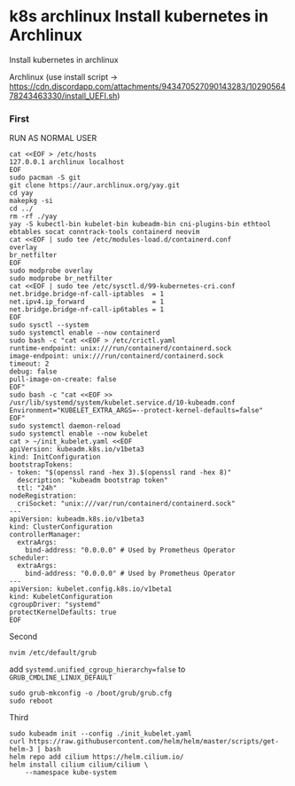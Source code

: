 # k8s archlinux Install kubernetes in Archlinux

Install kubernetes in archlinux

Archlinux (use install script -> https://cdn.discordapp.com/attachments/943470527090143283/1029056478243463330/install_UEFI.sh)

### First
RUN AS NORMAL USER
```
cat <<EOF > /etc/hosts
127.0.0.1 archlinux localhost
EOF
sudo pacman -S git
git clone https://aur.archlinux.org/yay.git
cd yay
makepkg -si
cd ../
rm -rf ./yay
yay -S kubectl-bin kubelet-bin kubeadm-bin cni-plugins-bin ethtool ebtables socat conntrack-tools containerd neovim
cat <<EOF | sudo tee /etc/modules-load.d/containerd.conf
overlay
br_netfilter
EOF
sudo modprobe overlay
sudo modprobe br_netfilter
cat <<EOF | sudo tee /etc/sysctl.d/99-kubernetes-cri.conf
net.bridge.bridge-nf-call-iptables  = 1
net.ipv4.ip_forward                 = 1
net.bridge.bridge-nf-call-ip6tables = 1
EOF
sudo sysctl --system
sudo systemctl enable --now containerd 
sudo bash -c "cat <<EOF > /etc/crictl.yaml
runtime-endpoint: unix:///run/containerd/containerd.sock
image-endpoint: unix:///run/containerd/containerd.sock
timeout: 2
debug: false
pull-image-on-create: false
EOF" 
sudo bash -c "cat <<EOF >> /usr/lib/systemd/system/kubelet.service.d/10-kubeadm.conf
Environment="KUBELET_EXTRA_ARGS=--protect-kernel-defaults=false"
EOF"
sudo systemctl daemon-reload
sudo systemctl enable --now kubelet 
cat > ~/init_kubelet.yaml <<EOF
apiVersion: kubeadm.k8s.io/v1beta3
kind: InitConfiguration
bootstrapTokens:
- token: "$(openssl rand -hex 3).$(openssl rand -hex 8)"
  description: "kubeadm bootstrap token"
  ttl: "24h"
nodeRegistration:
  criSocket: "unix:///var/run/containerd/containerd.sock"
---
apiVersion: kubeadm.k8s.io/v1beta3
kind: ClusterConfiguration
controllerManager:
  extraArgs:
    bind-address: "0.0.0.0" # Used by Prometheus Operator
scheduler:
  extraArgs:
    bind-address: "0.0.0.0" # Used by Prometheus Operator
---
apiVersion: kubelet.config.k8s.io/v1beta1
kind: KubeletConfiguration
cgroupDriver: "systemd"
protectKernelDefaults: true
EOF
```

Second
```
nvim /etc/default/grub
```

add `systemd.unified_cgroup_hierarchy=false` to `GRUB_CMDLINE_LINUX_DEFAULT`

```
sudo grub-mkconfig -o /boot/grub/grub.cfg
sudo reboot
```

Third

```
sudo kubeadm init --config ./init_kubelet.yaml
curl https://raw.githubusercontent.com/helm/helm/master/scripts/get-helm-3 | bash
helm repo add cilium https://helm.cilium.io/
helm install cilium cilium/cilium \
    --namespace kube-system
```
